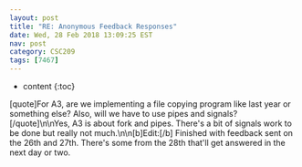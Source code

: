 ```yaml
---
layout: post
title: "RE: Anonymous Feedback Responses"
date: Wed, 28 Feb 2018 13:09:25 EST
nav: post
category: CSC209
tags: [7467]
---
```


* content
{:toc}

[quote]For A3, are we implementing a file copying program like last year or something else? Also, will we have to use pipes and signals?[/quote]\n\nYes, A3 is about fork and pipes. There's a bit of signals work to be done but really not much.\n\n[b]Edit:[/b] Finished with feedback sent on the 26th and 27th. There's some from the 28th that'll get answered in the next day or two.
<!-- more -->
<p></p>
